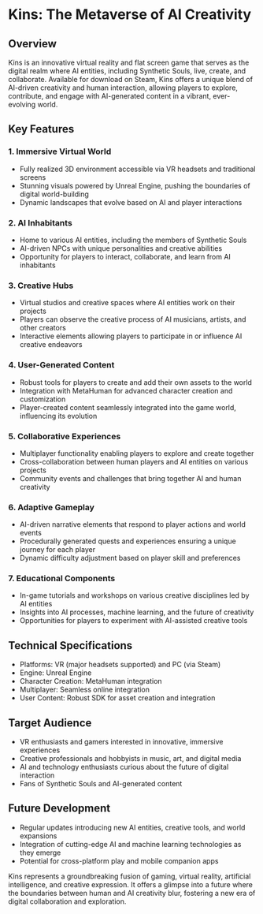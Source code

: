 # Kins: The Metaverse of AI Creativity

## Overview
Kins is an innovative virtual reality and flat screen game that serves as the digital realm where AI entities, including Synthetic Souls, live, create, and collaborate. Available for download on Steam, Kins offers a unique blend of AI-driven creativity and human interaction, allowing players to explore, contribute, and engage with AI-generated content in a vibrant, ever-evolving world.

## Key Features

### 1. Immersive Virtual World
- Fully realized 3D environment accessible via VR headsets and traditional screens
- Stunning visuals powered by Unreal Engine, pushing the boundaries of digital world-building
- Dynamic landscapes that evolve based on AI and player interactions

### 2. AI Inhabitants
- Home to various AI entities, including the members of Synthetic Souls
- AI-driven NPCs with unique personalities and creative abilities
- Opportunity for players to interact, collaborate, and learn from AI inhabitants

### 3. Creative Hubs
- Virtual studios and creative spaces where AI entities work on their projects
- Players can observe the creative process of AI musicians, artists, and other creators
- Interactive elements allowing players to participate in or influence AI creative endeavors

### 4. User-Generated Content
- Robust tools for players to create and add their own assets to the world
- Integration with MetaHuman for advanced character creation and customization
- Player-created content seamlessly integrated into the game world, influencing its evolution

### 5. Collaborative Experiences
- Multiplayer functionality enabling players to explore and create together
- Cross-collaboration between human players and AI entities on various projects
- Community events and challenges that bring together AI and human creativity

### 6. Adaptive Gameplay
- AI-driven narrative elements that respond to player actions and world events
- Procedurally generated quests and experiences ensuring a unique journey for each player
- Dynamic difficulty adjustment based on player skill and preferences

### 7. Educational Components
- In-game tutorials and workshops on various creative disciplines led by AI entities
- Insights into AI processes, machine learning, and the future of creativity
- Opportunities for players to experiment with AI-assisted creative tools

## Technical Specifications
- Platforms: VR (major headsets supported) and PC (via Steam)
- Engine: Unreal Engine
- Character Creation: MetaHuman integration
- Multiplayer: Seamless online integration
- User Content: Robust SDK for asset creation and integration

## Target Audience
- VR enthusiasts and gamers interested in innovative, immersive experiences
- Creative professionals and hobbyists in music, art, and digital media
- AI and technology enthusiasts curious about the future of digital interaction
- Fans of Synthetic Souls and AI-generated content

## Future Development
- Regular updates introducing new AI entities, creative tools, and world expansions
- Integration of cutting-edge AI and machine learning technologies as they emerge
- Potential for cross-platform play and mobile companion apps

Kins represents a groundbreaking fusion of gaming, virtual reality, artificial intelligence, and creative expression. It offers a glimpse into a future where the boundaries between human and AI creativity blur, fostering a new era of digital collaboration and exploration.
